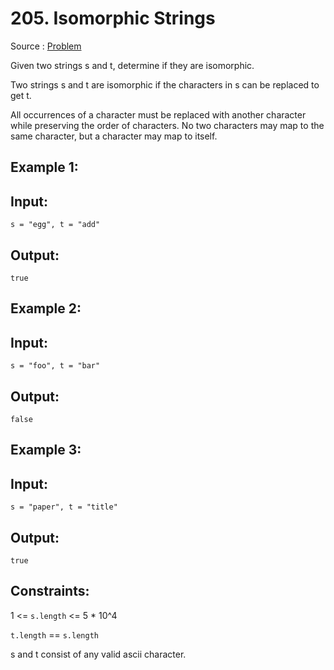 # 205. Isomorphic Strings

Source : [Problem](https://leetcode.com/problems/isomorphic-strings)

Given two strings s and t, determine if they are isomorphic.

Two strings s and t are isomorphic if the characters in s can be replaced to get t.

All occurrences of a character must be replaced with another character while preserving the order of characters. No two characters may map to the same character, but a character may map to itself.

## Example 1:

## Input:

    s = "egg", t = "add"

## Output:

    true

## Example 2:

## Input:

    s = "foo", t = "bar"

## Output:

    false

## Example 3:

## Input:

    s = "paper", t = "title"

## Output:

    true

## Constraints:

1 <= `s.length` <= 5 \* 10^4

`t.length` == `s.length`

s and t consist of any valid ascii character.
